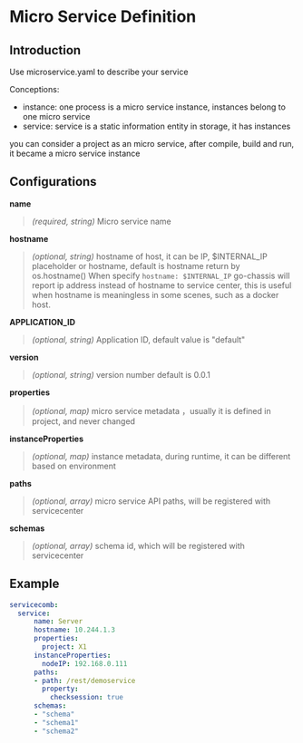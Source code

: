 # Micro Service Definition 

## Introduction
Use microservice.yaml to describe your service

Conceptions:
- instance: one process is a micro service instance, instances belong to one micro service
- service: service is a static information entity in storage, it has instances

you can consider a project as an micro service, after compile, build and run, it became a micro service instance


## Configurations

**name**
> *(required, string)* Micro service name

**hostname**
> *(optional, string)* hostname of host, it can be IP, $INTERNAL_IP placeholder or hostname, default is hostname return by os.hostname()
> When specify `hostname: $INTERNAL_IP` go-chassis will report ip address instead of hostname to service center, this is useful when hostname is meaningless in some scenes, such as a docker host.

**APPLICATION_ID**
> *(optional, string)* Application ID, default value is "default"

**version**
> *(optional, string)* version number default is 0.0.1

**properties**
> *(optional, map)* micro service metadata ，usually it is defined in project, and never changed

**instanceProperties**
> *(optional, map)* instance metadata, during runtime, it can be different based on environment

**paths**
> *(optional, array)* micro service API paths, will be registered with servicecenter

**schemas**
>*(optional, array)* schema id, which will be registered with servicecenter

## Example

```yaml
servicecomb:
  service:
      name: Server
      hostname: 10.244.1.3
      properties:
        project: X1
      instanceProperties:
        nodeIP: 192.168.0.111
      paths:
      - path: /rest/demoservice
        property:
          checksession: true
      schemas:
      - "schema"
      - "schema1"
      - "schema2"
```
